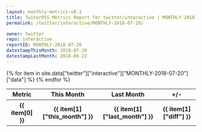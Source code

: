 ```yaml
---
layout: monthly-metrics-v0.1
title: TwiterOSS Metrics Report for twitter/interactive | MONTHLY-2018-07-20 | 2018-07-20
permalink: /twitter/interactive/MONTHLY-2018-07-20/

owner: twitter
repo: interactive
reportID: MONTHLY-2018-07-20
datestampThisMonth: 2018-07-20
datestampLastMonth: 2018-06-22
---
```


<table style="width: 100%">
    <tr>
        <th>Metric</th>
        <th>This Month</th>
        <th>Last Month</th>
        <th>+/-</th>
    </tr>
    {% for item in site.data["twitter"]["interactive"]["MONTHLY-2018-07-20"]["data"] %}
    <tr>
        <th>{{ item[0] }}</th>
        <th>{{ item[1]["this_month"] }}</th>
        <th>{{ item[1]["last_month"] }}</th>
        <th>{{ item[1]["diff"] }}</th>
    </tr>
    {% endfor %}
</table>

